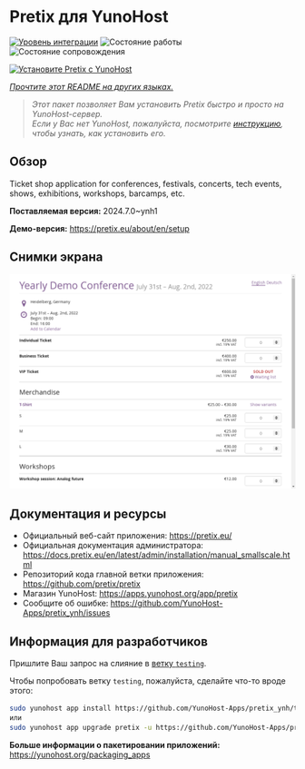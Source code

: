 <!--
Важно: этот README был автоматически сгенерирован <https://github.com/YunoHost/apps/tree/master/tools/readme_generator>
Он НЕ ДОЛЖЕН редактироваться вручную.
-->

# Pretix для YunoHost

[![Уровень интеграции](https://dash.yunohost.org/integration/pretix.svg)](https://ci-apps.yunohost.org/ci/apps/pretix/) ![Состояние работы](https://ci-apps.yunohost.org/ci/badges/pretix.status.svg) ![Состояние сопровождения](https://ci-apps.yunohost.org/ci/badges/pretix.maintain.svg)

[![Установите Pretix с YunoHost](https://install-app.yunohost.org/install-with-yunohost.svg)](https://install-app.yunohost.org/?app=pretix)

*[Прочтите этот README на других языках.](./ALL_README.md)*

> *Этот пакет позволяет Вам установить Pretix быстро и просто на YunoHost-сервер.*  
> *Если у Вас нет YunoHost, пожалуйста, посмотрите [инструкцию](https://yunohost.org/install), чтобы узнать, как установить его.*

## Обзор

Ticket shop application for conferences, festivals, concerts, tech events, shows, exhibitions, workshops, barcamps, etc.

**Поставляемая версия:** 2024.7.0~ynh1

**Демо-версия:** <https://pretix.eu/about/en/setup>

## Снимки экрана

![Снимок экрана Pretix](./doc/screenshots/screenshot.png)

## Документация и ресурсы

- Официальный веб-сайт приложения: <https://pretix.eu/>
- Официальная документация администратора: <https://docs.pretix.eu/en/latest/admin/installation/manual_smallscale.html>
- Репозиторий кода главной ветки приложения: <https://github.com/pretix/pretix>
- Магазин YunoHost: <https://apps.yunohost.org/app/pretix>
- Сообщите об ошибке: <https://github.com/YunoHost-Apps/pretix_ynh/issues>

## Информация для разработчиков

Пришлите Ваш запрос на слияние в [ветку `testing`](https://github.com/YunoHost-Apps/pretix_ynh/tree/testing).

Чтобы попробовать ветку `testing`, пожалуйста, сделайте что-то вроде этого:

```bash
sudo yunohost app install https://github.com/YunoHost-Apps/pretix_ynh/tree/testing --debug
или
sudo yunohost app upgrade pretix -u https://github.com/YunoHost-Apps/pretix_ynh/tree/testing --debug
```

**Больше информации о пакетировании приложений:** <https://yunohost.org/packaging_apps>
